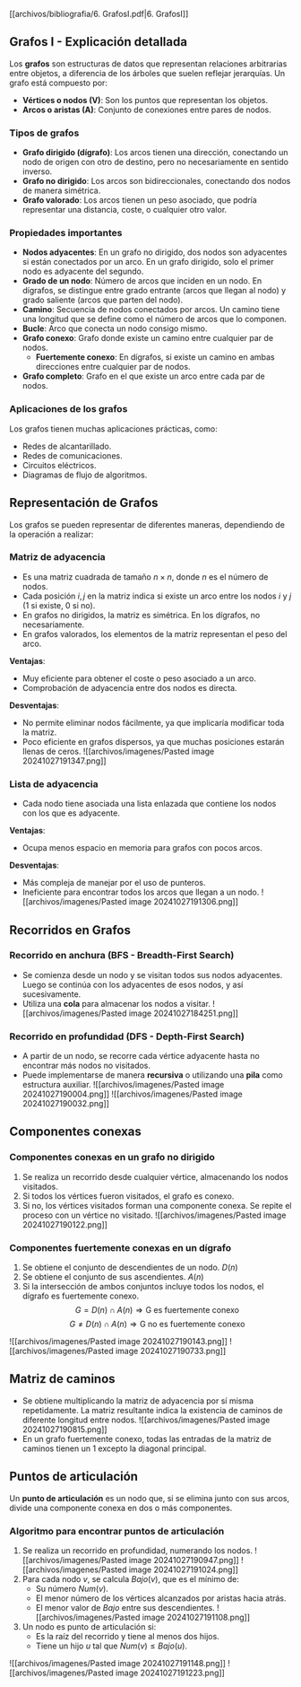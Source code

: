 [[archivos/bibliografia/6. GrafosI.pdf|6. GrafosI]]
## Grafos I - Explicación detallada

Los **grafos** son estructuras de datos que representan relaciones arbitrarias entre objetos, a diferencia de los árboles que suelen reflejar jerarquías. Un grafo está compuesto por:

- **Vértices o nodos (V)**: Son los puntos que representan los objetos.
- **Arcos o aristas (A)**: Conjunto de conexiones entre pares de nodos.

### Tipos de grafos
- **Grafo dirigido (dígrafo)**: Los arcos tienen una dirección, conectando un nodo de origen con otro de destino, pero no necesariamente en sentido inverso.
- **Grafo no dirigido**: Los arcos son bidireccionales, conectando dos nodos de manera simétrica.
- **Grafo valorado**: Los arcos tienen un peso asociado, que podría representar una distancia, coste, o cualquier otro valor.

### Propiedades importantes
- **Nodos adyacentes**: En un grafo no dirigido, dos nodos son adyacentes si están conectados por un arco. En un grafo dirigido, solo el primer nodo es adyacente del segundo.
- **Grado de un nodo**: Número de arcos que inciden en un nodo. En dígrafos, se distingue entre grado entrante (arcos que llegan al nodo) y grado saliente (arcos que parten del nodo).
- **Camino**: Secuencia de nodos conectados por arcos. Un camino tiene una longitud que se define como el número de arcos que lo componen.
- **Bucle**: Arco que conecta un nodo consigo mismo.
- **Grafo conexo**: Grafo donde existe un camino entre cualquier par de nodos.
  - **Fuertemente conexo**: En dígrafos, si existe un camino en ambas direcciones entre cualquier par de nodos.
- **Grafo completo**: Grafo en el que existe un arco entre cada par de nodos.

### Aplicaciones de los grafos
Los grafos tienen muchas aplicaciones prácticas, como:

- Redes de alcantarillado.
- Redes de comunicaciones.
- Circuitos eléctricos.
- Diagramas de flujo de algoritmos.

## Representación de Grafos

Los grafos se pueden representar de diferentes maneras, dependiendo de la operación a realizar:

### Matriz de adyacencia
- Es una matriz cuadrada de tamaño $n \times n$, donde $n$ es el número de nodos.
- Cada posición $i,j$ en la matriz indica si existe un arco entre los nodos $i$ y $j$ (1 si existe, 0 si no).
- En grafos no dirigidos, la matriz es simétrica. En los dígrafos, no necesariamente.
- En grafos valorados, los elementos de la matriz representan el peso del arco.

**Ventajas**:
- Muy eficiente para obtener el coste o peso asociado a un arco.
- Comprobación de adyacencia entre dos nodos es directa.

**Desventajas**:
- No permite eliminar nodos fácilmente, ya que implicaría modificar toda la matriz.
- Poco eficiente en grafos dispersos, ya que muchas posiciones estarán llenas de ceros.
![[archivos/imagenes/Pasted image 20241027191347.png]]
### Lista de adyacencia
- Cada nodo tiene asociada una lista enlazada que contiene los nodos con los que es adyacente.
  
**Ventajas**:
- Ocupa menos espacio en memoria para grafos con pocos arcos.
  
**Desventajas**:
- Más compleja de manejar por el uso de punteros.
- Ineficiente para encontrar todos los arcos que llegan a un nodo.
![[archivos/imagenes/Pasted image 20241027191306.png]]
## Recorridos en Grafos

### Recorrido en anchura (BFS - Breadth-First Search)
- Se comienza desde un nodo y se visitan todos sus nodos adyacentes. Luego se continúa con los adyacentes de esos nodos, y así sucesivamente.
- Utiliza una **cola** para almacenar los nodos a visitar.
![[archivos/imagenes/Pasted image 20241027184251.png]]
### Recorrido en profundidad (DFS - Depth-First Search)
- A partir de un nodo, se recorre cada vértice adyacente hasta no encontrar más nodos no visitados.
- Puede implementarse de manera **recursiva** o utilizando una **pila** como estructura auxiliar.
![[archivos/imagenes/Pasted image 20241027190004.png]]
![[archivos/imagenes/Pasted image 20241027190032.png]]
## Componentes conexas

### Componentes conexas en un grafo no dirigido
1. Se realiza un recorrido desde cualquier vértice, almacenando los nodos visitados.
2. Si todos los vértices fueron visitados, el grafo es conexo.
3. Si no, los vértices visitados forman una componente conexa. Se repite el proceso con un vértice no visitado.
![[archivos/imagenes/Pasted image 20241027190122.png]]
### Componentes fuertemente conexas en un dígrafo
1. Se obtiene el conjunto de descendientes de un nodo. $D(n)$
2. Se obtiene el conjunto de sus ascendientes. $A(n)$
3. Si la intersección de ambos conjuntos incluye todos los nodos, el dígrafo es fuertemente conexo.
$$G = D(n) \cap  A(n) \Longrightarrow \text {G es fuertemente conexo}$$
$$G \neq D(n) \cap  A(n) \Longrightarrow \text {G no es fuertemente conexo}$$


![[archivos/imagenes/Pasted image 20241027190143.png]]
![[archivos/imagenes/Pasted image 20241027190733.png]]
## Matriz de caminos
- Se obtiene multiplicando la matriz de adyacencia por sí misma repetidamente. La matriz resultante indica la existencia de caminos de diferente longitud entre nodos.
![[archivos/imagenes/Pasted image 20241027190815.png]]
- En un grafo fuertemente conexo, todas las entradas de la matriz de caminos tienen un 1 excepto la diagonal principal.

## Puntos de articulación
Un **punto de articulación** es un nodo que, si se elimina junto con sus arcos, divide una componente conexa en dos o más componentes.

### Algoritmo para encontrar puntos de articulación
1. Se realiza un recorrido en profundidad, numerando los nodos.
![[archivos/imagenes/Pasted image 20241027190947.png]]
![[archivos/imagenes/Pasted image 20241027191024.png]]
2. Para cada nodo $v$, se calcula $Bajo(v)$, que es el mínimo de:
   - Su número $Num(v)$.
   - El menor número de los vértices alcanzados por aristas hacia atrás.
   - El menor valor de $Bajo$ entre sus descendientes.
![[archivos/imagenes/Pasted image 20241027191108.png]]
3. Un nodo es punto de articulación si:
   - Es la raíz del recorrido y tiene al menos dos hijos.
   - Tiene un hijo $u$ tal que $Num(v) \leq Bajo(u)$.

![[archivos/imagenes/Pasted image 20241027191148.png]]
![[archivos/imagenes/Pasted image 20241027191223.png]]